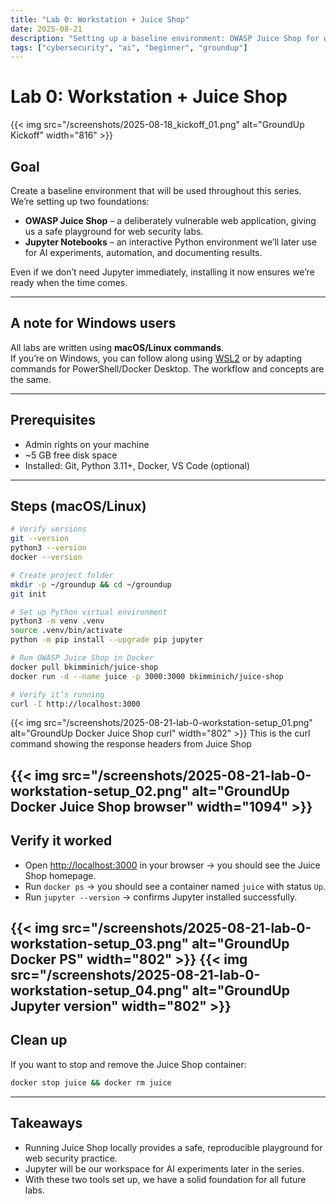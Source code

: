 ```yaml
---
title: "Lab 0: Workstation + Juice Shop"
date: 2025-08-21
description: "Setting up a baseline environment: OWASP Juice Shop for web security practice and Jupyter for AI experiments."
tags: ["cybersecurity", "ai", "beginner", "groundup"]
---
```


# Lab 0: Workstation + Juice Shop

{{< img src="/screenshots/2025-08-18_kickoff_01.png" alt="GroundUp Kickoff" width="816" >}}

## Goal
Create a baseline environment that will be used throughout this series.  
We’re setting up two foundations:  

- **OWASP Juice Shop** – a deliberately vulnerable web application, giving us a safe playground for web security labs.  
- **Jupyter Notebooks** – an interactive Python environment we’ll later use for AI experiments, automation, and documenting results.  

Even if we don’t need Jupyter immediately, installing it now ensures we’re ready when the time comes.

---

## A note for Windows users
All labs are written using **macOS/Linux commands**.  
If you’re on Windows, you can follow along using [WSL2](https://learn.microsoft.com/en-us/windows/wsl/) or by adapting commands for PowerShell/Docker Desktop. The workflow and concepts are the same.

---

## Prerequisites
- Admin rights on your machine  
- ~5 GB free disk space  
- Installed: Git, Python 3.11+, Docker, VS Code (optional)

---

## Steps (macOS/Linux)

```bash
# Verify versions
git --version
python3 --version
docker --version

# Create project folder
mkdir -p ~/groundup && cd ~/groundup
git init

# Set up Python virtual environment
python3 -m venv .venv
source .venv/bin/activate
python -m pip install --upgrade pip jupyter

# Run OWASP Juice Shop in Docker
docker pull bkimminich/juice-shop
docker run -d --name juice -p 3000:3000 bkimminich/juice-shop

# Verify it’s running
curl -I http://localhost:3000
```
{{< img src="/screenshots/2025-08-21-lab-0-workstation-setup_01.png" alt="GroundUp Docker Juice Shop curl" width="802" >}}
This is the curl command showing the response headers from Juice Shop

{{< img src="/screenshots/2025-08-21-lab-0-workstation-setup_02.png" alt="GroundUp Docker Juice Shop browser" width="1094" >}}
---

## Verify it worked
- Open [http://localhost:3000](http://localhost:3000) in your browser → you should see the Juice Shop homepage.  
- Run `docker ps` → you should see a container named `juice` with status `Up`.  
- Run `jupyter --version` → confirms Jupyter installed successfully.

{{< img src="/screenshots/2025-08-21-lab-0-workstation-setup_03.png" alt="GroundUp Docker PS" width="802" >}}
{{< img src="/screenshots/2025-08-21-lab-0-workstation-setup_04.png" alt="GroundUp Jupyter version" width="802" >}}
---

## Clean up
If you want to stop and remove the Juice Shop container:  

```bash
docker stop juice && docker rm juice
```

---

## Takeaways
- Running Juice Shop locally provides a safe, reproducible playground for web security practice.  
- Jupyter will be our workspace for AI experiments later in the series.  
- With these two tools set up, we have a solid foundation for all future labs.  

